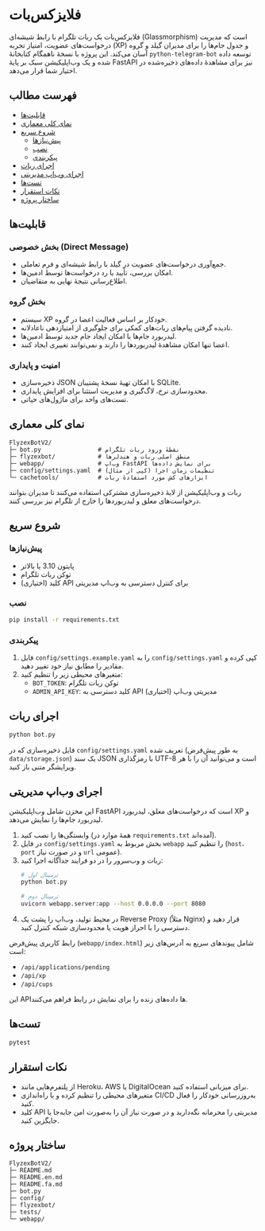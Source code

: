# فلایزکس‌بات

فلایزکس‌بات یک ربات تلگرام با رابط شیشه‌ای (Glassmorphism) است که مدیریت درخواست‌های عضویت، امتیاز تجربه (XP) و جدول جام‌ها را برای مدیران گیلد و گروه آسان می‌کند. این پروژه با نسخهٔ ناهمگام کتابخانهٔ `python-telegram-bot` توسعه داده شده و یک وب‌اپلیکیشن سبک بر پایهٔ FastAPI نیز برای مشاهدهٔ داده‌های ذخیره‌شده در اختیار شما قرار می‌دهد.

## فهرست مطالب
- [قابلیت‌ها](#قابلیت‌ها)
- [نمای کلی معماری](#نمای-کلی-معماری)
- [شروع سریع](#شروع-سریع)
  - [پیش‌نیازها](#پیش‌نیازها)
  - [نصب](#نصب)
  - [پیکربندی](#پیکربندی)
- [اجرای ربات](#اجرای-ربات)
- [اجرای وب‌اپ مدیریتی](#اجرای-وب‌اپ-مدیریتی)
- [تست‌ها](#تست‌ها)
- [نکات استقرار](#نکات-استقرار)
- [ساختار پروژه](#ساختار-پروژه)

## قابلیت‌ها
### بخش خصوصی (Direct Message)
- جمع‌آوری درخواست‌های عضویت در گیلد با رابط شیشه‌ای و فرم تعاملی.
- امکان بررسی، تأیید یا رد درخواست‌ها توسط ادمین‌ها.
- اطلاع‌رسانی نتیجهٔ نهایی به متقاضیان.

### بخش گروه
- سیستم XP خودکار بر اساس فعالیت اعضا در گروه.
- نادیده گرفتن پیام‌های ربات‌های کمکی برای جلوگیری از امتیازدهی ناعادلانه.
- لیدربورد جام‌ها با امکان ایجاد جام جدید توسط ادمین‌ها.
- اعضا تنها امکان مشاهدهٔ لیدربوردها را دارند و نمی‌توانند تغییری ایجاد کنند.

### امنیت و پایداری
- ذخیره‌سازی JSON با امکان تهیهٔ نسخهٔ پشتیبان SQLite.
- محدودسازی نرخ، لاگ‌گیری و مدیریت استثنا برای افزایش پایداری.
- تست‌های واحد برای ماژول‌های حیاتی.

## نمای کلی معماری
```
FlyzexBotV2/
├─ bot.py                # نقطهٔ ورود ربات تلگرام
├─ flyzexbot/            # منطق اصلی ربات و هندلرها
├─ webapp/               # وب‌اپ FastAPI برای نمایش داده‌ها
├─ config/settings.yaml  # تنظیمات زمان اجرا (کپی از مثال)
└─ cachetools/           # ابزارهای کش مورد استفادهٔ ربات
```

ربات و وب‌اپلیکیشن از لایهٔ ذخیره‌سازی مشترکی استفاده می‌کنند تا مدیران بتوانند درخواست‌های معلق و لیدربوردها را خارج از تلگرام نیز بررسی کنند.

## شروع سریع
### پیش‌نیازها
- پایتون 3.10 یا بالاتر
- توکن ربات تلگرام
- (اختیاری) کلید API برای کنترل دسترسی به وب‌اپ مدیریتی

### نصب
```bash
pip install -r requirements.txt
```

### پیکربندی
1. فایل `config/settings.example.yaml` را به `config/settings.yaml` کپی کرده و مقادیر را مطابق نیاز خود تغییر دهید.
2. متغیرهای محیطی زیر را تنظیم کنید:
   - `BOT_TOKEN`: توکن ربات تلگرام
   - `ADMIN_API_KEY`: کلید دسترسی به API مدیریتی وب‌اپ (اختیاری)

## اجرای ربات
```bash
python bot.py
```

فایل ذخیره‌سازی که در `config/settings.yaml` تعریف شده (به طور پیش‌فرض `data/storage.json`) یک سند JSON با رمزگذاری UTF-8 است و می‌توانید آن را با هر ویرایشگر متنی باز کنید.

## اجرای وب‌اپ مدیریتی
این مخزن شامل وب‌اپلیکیشن FastAPI است که درخواست‌های معلق، لیدربورد XP و لیدربورد جام‌ها را نمایش می‌دهد.

1. وابستگی‌ها را نصب کنید (همهٔ موارد در `requirements.txt` آمده‌اند).
2. در فایل `config/settings.yaml` بخش مربوط به `webapp` را تنظیم کنید (`host`، `port` و در صورت نیاز `url` عمومی).
3. ربات و وب‌سرور را در دو فرایند جداگانه اجرا کنید:
   ```bash
   # ترمینال اول
   python bot.py

   # ترمینال دوم
   uvicorn webapp.server:app --host 0.0.0.0 --port 8080
   ```
4. در محیط تولید، وب‌اپ را پشت یک Reverse Proxy (مثلاً Nginx) قرار دهید و دسترسی را با احراز هویت یا محدودسازی شبکه کنترل کنید.

رابط کاربری پیش‌فرض (`webapp/index.html`) شامل پیوندهای سریع به آدرس‌های زیر است:
- `/api/applications/pending`
- `/api/xp`
- `/api/cups`

این APIها داده‌های زنده را برای نمایش در رابط فراهم می‌کنند.

## تست‌ها
```bash
pytest
```

## نکات استقرار
- از پلتفرم‌هایی مانند Heroku، AWS یا DigitalOcean برای میزبانی استفاده کنید.
- متغیرهای محیطی را تنظیم کرده و با راه‌اندازی CI/CD به‌روزرسانی خودکار را فعال کنید.
- کلید API مدیریتی را محرمانه نگه‌دارید و در صورت نیاز آن را به‌صورت امن جابه‌جا یا جایگزین کنید.

## ساختار پروژه
```
FlyzexBotV2/
├─ README.md
├─ README.en.md
├─ README.fa.md
├─ bot.py
├─ config/
├─ flyzexbot/
├─ tests/
└─ webapp/
```
